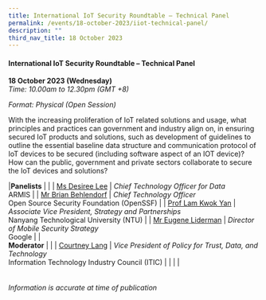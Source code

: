 ```yaml
---
title: International IoT Security Roundtable – Technical Panel
permalink: /events/18-october-2023/iiot-technical-panel/
description: ""
third_nav_title: 18 October 2023
---
```

#### **International IoT Security Roundtable – Technical Panel**

**18 October 2023 (Wednesday)**  
*Time: 10.00am to 12.30pm (GMT +8)*

*Format: Physical (Open Session)*


With the increasing proliferation of IoT related solutions and usage, what principles and practices can government and industry align on, in ensuring secured IoT products and solutions, such as development of guidelines to outline the essential baseline data structure and communication protocol of IoT devices to be secured (including software aspect of an IOT device)? How can the public, government and private sectors collaborate to secure the IoT devices and solutions? 

|**Panelists**          |                                                              |
| [Ms Desiree Lee](/speakers/speaker-desiree-lee)  | *Chief Technology Officer for Data*<br>ARMIS      |
| [Mr Brian Behlendorf](/speakers/speaker-brian-behlendorf)  | *Chief Technology Officer*<br>Open Source Security Foundation (OpenSSF)      |
| [Prof Lam Kwok Yan](/speakers/speaker-lam-kwok-yan)  | *Associate Vice President, Strategy and Partnerships*<br>Nanyang Technological University (NTU)           |
| [Mr Eugene Liderman](/speakers/speaker-eugene-liderman)  | *Director of Mobile Security Strategy*<br>Google      |
| <br> **Moderator**          |                                                              |
| [Courtney Lang](/speakers/moderator-courtney-lang)  | *Vice President of Policy for Trust, Data, and Technology*<br>Information Technology Industry Council (ITIC)                |
| | |
<br><br><br>
*Information is accurate at time of publication*
